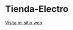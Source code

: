 # Tienda-Electro
<a href="https://github.com/Christian01Angel/Tienda-Electro">Visita mi sitio web</a>
